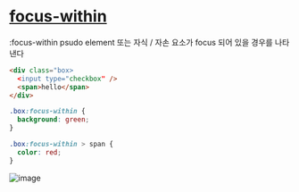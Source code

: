 # [focus-within](https://developer.mozilla.org/en-US/docs/Web/CSS/:focus-within)

:focus-within
psudo element 또는 자식 / 자손 요소가 focus 되어 있을 경우를 나타 낸다

```html
<div class="box>
  <input type="checkbox" />
  <span>hello</span>
</div>
```

```css
.box:focus-within {
  background: green;
}

.box:focus-within > span {
  color: red;
}
```

![image](https://github.com/fireworks80/TIL/assets/8033966/917abbe5-5982-47ca-a148-b4948ce4ca84)
